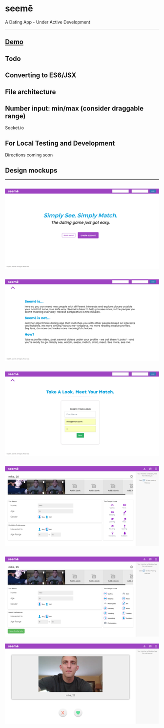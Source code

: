 # seemē
A Dating App - Under Active Development 

--------------------------------------------------------------
## [Demo](https://seemedate.herokuapp.com/)

## Todo
Converting to ES6/JSX
--------------------------------------------------------------
File architecture
--------------------------------------------------------------
Number input: min/max (consider draggable range)
--------------------------------------------------------------
Socket.io


## For Local Testing and Development
Directions coming soon

## Design mockups
--------------------------------------------------------------
![Home / Landing Page](/mock-ups/landing.png?raw=true "Landing Page")
--------------------------------------------------------------
![Slide Down Effect: to About Section](/mock-ups/about.png?raw=true "About Section")
--------------------------------------------------------------
![Slide Down Effect: to Create Account Section](/mock-ups/create-account.png?raw=true "Create Account Section")
--------------------------------------------------------------
![My Profile](/mock-ups/profile.png?raw=true "My Profile")
--------------------------------------------------------------
![Edit Profile](/mock-ups/edit-profile.png?raw=true "Edit Profile")
--------------------------------------------------------------
![Swipe/Match Page](/mock-ups/swipe.png?raw=true "Swipe/Match Page")